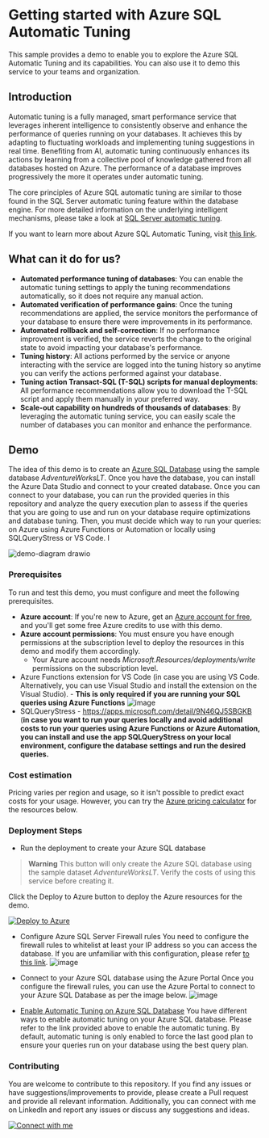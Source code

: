# Getting started with Azure SQL Automatic Tuning

This sample provides a demo to enable you to explore the Azure SQL Automatic Tuning and its capabilities. You can also use it to demo this service to your teams and organization.

## Introduction

Automatic tuning is a fully managed, smart performance service that leverages inherent intelligence to consistently observe and enhance the performance of queries running on your databases. It achieves this by adapting to fluctuating workloads and implementing tuning suggestions in real time. Benefiting from AI, automatic tuning continuously enhances its actions by learning from a collective pool of knowledge gathered from all databases hosted on Azure. The performance of a database improves progressively the more it operates under automatic tuning.

The core principles of Azure SQL automatic tuning are similar to those found in the SQL Server automatic tuning feature within the database engine. For more detailed information on the underlying intelligent mechanisms, please take a look at [SQL Server automatic tuning](https://learn.microsoft.com/en-us/sql/relational-databases/automatic-tuning/automatic-tuning).

If you want to learn more about Azure SQL Automatic Tuning, visit [this link](https://learn.microsoft.com/en-us/azure/azure-sql/database/automatic-tuning-overview?WT.mc_id=AZ-MVP-5004069).

## What can it do for us?

- **Automated performance tuning of databases**: You can enable the automatic tuning settings to apply the tuning recommendations automatically, so it does not require any manual action.
- **Automated verification of performance gains**: Once the tuning recommendations are applied, the service monitors the performance of your database to ensure there were improvements in its performance.
- **Automated rollback and self-correction**: If no performance improvement is verified, the service reverts the change to the original state to avoid impacting your database's performance.
- **Tuning history**: All actions performed by the service or anyone interacting with the service are logged into the tuning history so anytime you can verify the actions performed against your database.
- **Tuning action Transact-SQL (T-SQL) scripts for manual deployments**: All performance recommendations allow you to download the T-SQL script and apply them manually in your preferred way.
- **Scale-out capability on hundreds of thousands of databases**: By leveraging the automatic tuning service, you can easily scale the number of databases you can monitor and enhance the performance.

## Demo

The idea of this demo is to create an [Azure SQL Database](https://azure.microsoft.com/en-us/products/azure-sql/database?WT.mc_id=AZ-MVP-5004069) using the sample database _AdventureWorksLT_. Once you have the database, you can install the Azure Data Studio and connect to your created database. Once you can connect to your database, you can run the provided queries in this repository and analyze the query execution plan to assess if the queries that you are going to use and run on your database require optimizations and database tuning. Then, you must decide which way to run your queries: on Azure using Azure Functions or Automation or locally using SQLQueryStress or VS Code. I

![demo-diagram drawio](https://github.com/hugobarona/getting-started-with-azure-sql-automatic-tuning/assets/5125006/2de6d741-1b7e-46d6-b1a8-a28d337e56ff)

### Prerequisites
To run and test this demo, you must configure and meet the following prerequisites.

- **Azure account**: If you're new to Azure, get an [Azure account for free](https://azure.microsoft.com/free/cognitive-search/), and you'll get some free Azure credits to use with this demo.
- **Azure account permissions**: You must ensure you have enough permissions at the subscription level to deploy the resources in this demo and modify them accordingly.
  - Your Azure account needs _Microsoft.Resources/deployments/write_ permissions on the subscription level.
- Azure Functions extension for VS Code (in case you are using VS Code. Alternatively, you can use Visual Studio and install the extension on the Visual Studio). - **This is only required if you are running your SQL queries using Azure Functions**
  ![image](https://github.com/hugobarona/getting-started-with-azure-sql-automatic-tuning/assets/5125006/ef563dec-7583-4af6-86c0-039c73e914cd)
- SQLQueryStress - https://apps.microsoft.com/detail/9N46QJ5SBGKB (**in case you want to run your queries locally and avoid additional costs to run your queries using Azure Functions or Azure Automation, you can install and use the app SQLQueryStress on your local environment, configure the database settings and run the desired queries.**

### Cost estimation

Pricing varies per region and usage, so it isn't possible to predict exact costs for your usage. 
However, you can try the [Azure pricing calculator](https://azure.com/e/018606173b374c8e8f7c499dee27b328) for the resources below.

### Deployment Steps

- Run the deployment to create your Azure SQL database

> **Warning**
> This button will only create the Azure SQL database using the sample dataset _AdventureWorksLT_. Verify the costs of using this service before creating it.

Click the Deploy to Azure button to deploy the Azure resources for the demo.

[![Deploy to Azure](https://aka.ms/deploytoazurebutton)](https://portal.azure.com/#create/Microsoft.Template/uri/https%3A%2F%2Fraw.githubusercontent.com%2Fhugobarona%2Fgetting-started-with-azure-sql-automatic-tuning%2Fmain%2Finfra%2Fmain.json)

- Configure Azure SQL Server Firewall rules
  You need to configure the firewall rules to whitelist at least your IP address so you can access the database.
  If you are unfamiliar with this configuration, please refer [to this link](https://learn.microsoft.com/en-us/azure/azure-sql/database/secure-database-tutorial?WT.mc_id=AZ-MVP-5004069).
  ![image](https://github.com/hugobarona/getting-started-with-azure-sql-automatic-tuning/assets/5125006/e10aa350-815a-49dc-9c03-b78cd6a65339)

- Connect to your Azure SQL database using the Azure Portal
  Once you configure the firewall rules, you can use the Azure Portal to connect to your Azure SQL Database as per the image below.
  ![image](https://github.com/hugobarona/getting-started-with-azure-sql-automatic-tuning/assets/5125006/5ae685ee-acba-40c8-910a-1fd622a056ca)

- [Enable Automatic Tuning on Azure SQL Database](https://learn.microsoft.com/en-us/azure/azure-sql/database/automatic-tuning-enable?WT.mc_id=AZ-MVP-5004069)
  You have different ways to enable automatic tuning on your Azure SQL database. Please refer to the link provided above to enable the automatic tuning. By default, automatic tuning is only enabled to force the last good plan to ensure your queries run on your database using the best query plan.

### Contributing

You are welcome to contribute to this repository. If you find any issues or have suggestions/improvements to provide, please create a Pull request and provide all relevant information.
Additionally, you can connect with me on LinkedIn and report any issues or discuss any suggestions and ideas.

[![Connect with me](https://content.linkedin.com/content/dam/me/business/en-us/amp/brand-site/v2/bg/LI-Logo.svg.original.svg)](https://www.linkedin.com/in/hugomiguelbarona/)
